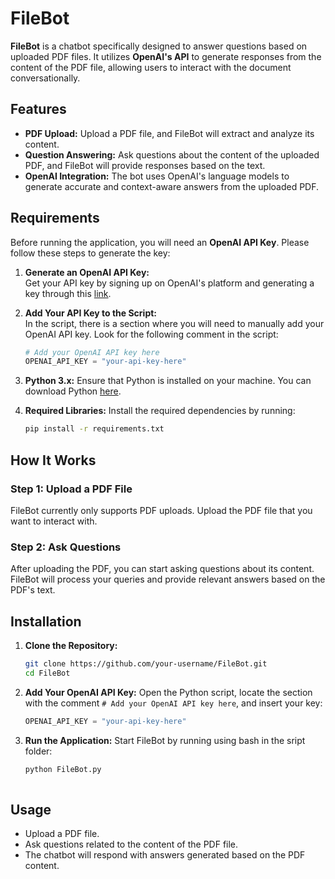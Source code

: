 # FileBot

**FileBot** is a chatbot specifically designed to answer questions based on uploaded PDF files. It utilizes **OpenAI's API** to generate responses from the content of the PDF file, allowing users to interact with the document conversationally.

## Features

- **PDF Upload:** Upload a PDF file, and FileBot will extract and analyze its content.
- **Question Answering:** Ask questions about the content of the uploaded PDF, and FileBot will provide responses based on the text.
- **OpenAI Integration:** The bot uses OpenAI's language models to generate accurate and context-aware answers from the uploaded PDF.

## Requirements

Before running the application, you will need an **OpenAI API Key**. Please follow these steps to generate the key:

1. **Generate an OpenAI API Key:**  
   Get your API key by signing up on OpenAI's platform and generating a key through this [link](xxxxx).  

2. **Add Your API Key to the Script:**  
   In the script, there is a section where you will need to manually add your OpenAI API key. Look for the following comment in the script:

   ```python
   # Add your OpenAI API key here
   OPENAI_API_KEY = "your-api-key-here"

3. **Python 3.x:**
Ensure that Python is installed on your machine. You can download Python [here](https://www.python.org/downloads/).

4. **Required Libraries:**
Install the required dependencies by running:
     ```bash
     pip install -r requirements.txt


## How It Works

### Step 1: Upload a PDF File
FileBot currently only supports PDF uploads. Upload the PDF file that you want to interact with.

### Step 2: Ask Questions
After uploading the PDF, you can start asking questions about its content. FileBot will process your queries and provide relevant answers based on the PDF's text.

## Installation

1. **Clone the Repository:**
   ```bash
   git clone https://github.com/your-username/FileBot.git
   cd FileBot

2. **Add Your OpenAI API Key:**
Open the Python script, locate the section with the comment `# Add your OpenAI API key here`, and insert your key:
   ```python
   OPENAI_API_KEY = "your-api-key-here"

 3. **Run the Application:**
 Start FileBot by running using bash in the sript folder: 
    ```bash
    python FileBot.py
 

## Usage
- Upload a PDF file.
- Ask questions related to the content of the PDF file.
- The chatbot will respond with answers generated based on the PDF content.




